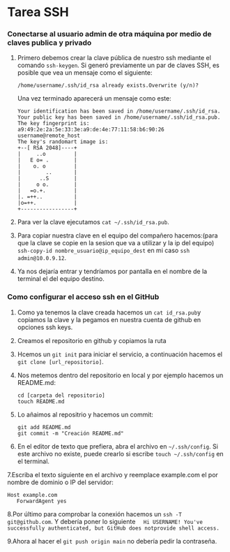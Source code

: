 # Tarea SSH

### Conectarse al usuario admin de otra máquina por medio de claves publica y privado

1. Primero debemos crear la clave pública de nuestro ssh mediante el comando `ssh-keygen`.
   Si generó previamente un par de claves SSH, es posible que vea un mensaje como el siguiente:
   ```
   /home/username/.ssh/id_rsa already exists.Overwrite (y/n)?
   ```
   Una vez terminado aparecerá un mensaje como este:
   ```
   Your identification has been saved in /home/username/.ssh/id_rsa.
   Your public key has been saved in /home/username/.ssh/id_rsa.pub.
   The key fingerprint is:
   a9:49:2e:2a:5e:33:3e:a9:de:4e:77:11:58:b6:90:26 username@remote_host
   The key's randomart image is:
   +--[ RSA 2048]----+
   |     ..o         |
   |   E o= .        |
   |    o. o         |
   |        ..       |
   |      ..S        |
   |     o o.        |
   |   =o.+.         |
   |. =++..          |
   |o=++.            |
   +-----------------+
   ```

2. Para ver la clave ejecutamos `cat ~/.ssh/id_rsa.pub`.
   
3. Para copiar nuestra clave en el equipo del compañero hacemos:(para que la clave se copie en la sesion que va a utilizar y la ip del equipo) `ssh-copy-id nombre_usuario@ip_equipo_dest` en mi caso `ssh admin@10.0.9.12`.

4. Ya nos dejaría entrar y tendríamos por pantalla en el nombre de la terminal el del equipo destino.


### Como configurar el acceso ssh en el GitHub

1. Como ya tenemos la clave creada hacemos un `cat id_rsa.pub`y copiamos la clave y la pegamos en nuestra cuenta de github en opciones ssh keys.

2. Creamos el repositorio en github y copiamos la ruta

3. Hcemos un `git init` para iniciar el servicio, a continuación hacemos el `git clone [url_repositorio]`.

4. Nos metemos dentro del repositorio en local y por ejemplo hacemos un  README.md:
   ```
   cd [carpeta del repositorio]
   touch README.md
   ```
5. Lo añaimos al repositrio y hacemos un commit:
   ```
   git add README.md
   git commit -m "Creación README.md"
   ```
   
6. En el editor de texto que prefiera, abra el archivo en `~/.ssh/config`. Si este archivo no existe, puede crearlo si escribe `touch ~/.ssh/config` en el terminal.

7.Escriba el texto siguiente en el archivo y reemplace example.com el por nombre de dominio o IP del servidor:
```
Host example.com
   ForwardAgent yes
```
8.Por último para comprobar la conexión hacemos un `ssh -T git@github.com`. Y debería poner lo siguiente `  Hi USERNAME! You've successfully authenticated, but GitHub does notprovide shell access.`

9.Ahora al hacer el `git push origin main` no debería pedir la contraseña.
